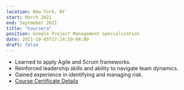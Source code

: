 ```yaml
---
location: New York, NY
start: March 2021
end: Septmeber 2021
title: "Coursera"
position: Google Project Management Specialization
date: 2021-10-05T17:14:19-04:00
draft: false
---
```


-   Learned to apply Agile and Scrum frameworks.
-   Reinforced leadership skills and ability to navigate team dynamics.
-   Gained experience in identifying and managing risk.
-   [Course Certificate Details](https://www.credly.com/badges/0f0d9745-7a0f-43af-9ba0-3d084ed83ade/embedded)
